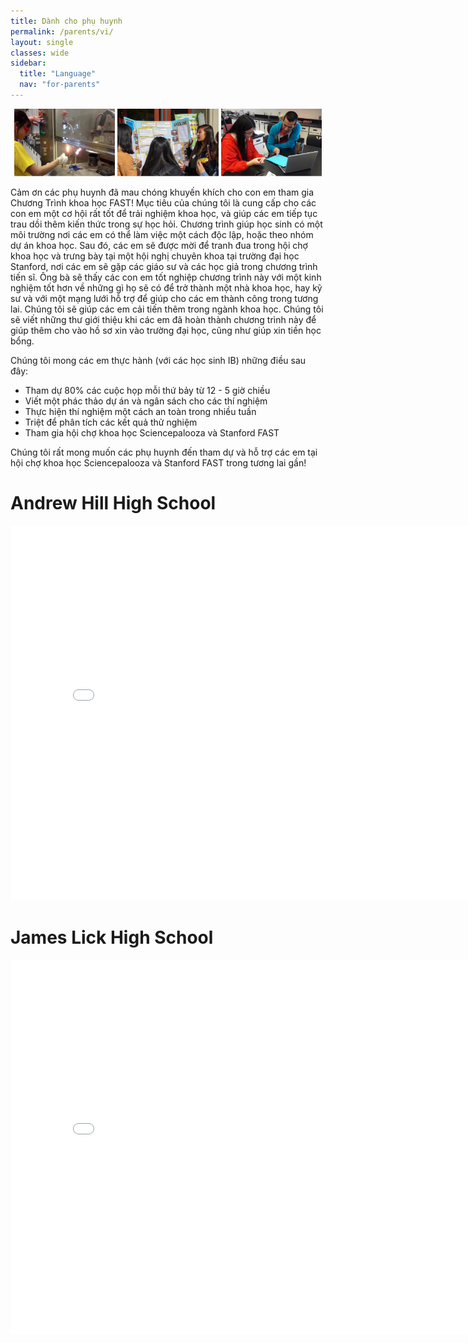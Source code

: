 ```yaml
---
title: Dành cho phụ huynh
permalink: /parents/vi/
layout: single
classes: wide
sidebar:
  title: "Language"
  nav: "for-parents"
---
```


<p align="center">
    <img src="/assets/images/for_parents/1.jpg" width="32%" />
    <img src="/assets/images/for_parents/2.jpg" width="32%" />
    <img src="/assets/images/for_parents/3.jpg" width="32%" />
</p>

Cảm ơn các phụ huynh đã mau chóng khuyến khích cho con em tham
gia Chương Trình khoa học FAST! Mục tiêu của chúng tôi là cung
cấp cho các con em một cơ hội rất tốt để trải nghiệm khoa học,
và giúp các em tiếp tục trau dồi thêm kiến thức trong sự học hỏi.
Chương trình giúp học sinh  có một môi trường nơi các em có thể
làm việc một cách độc lập, hoặc theo nhóm dự án khoa học.
Sau đó, các em sẽ được mời để tranh đua trong hội chợ khoa học
và trưng bày tại một hội nghị chuyên khoa tại trường đại học
Stanford, nơi các em sẽ gặp các giáo sư và các học giả trong
chương trình tiến sĩ. Ông bà sẽ thấy các con em tốt nghiệp
chương trình này với một kinh nghiệm tốt hơn về những gì họ
sẽ có để trở thành một nhà khoa học, hay kỹ sư và với một mạng
lưới hỗ trợ để giúp cho các em thành công trong tương lai.
Chúng tôi sẽ giúp các em cải tiến thêm trong ngành khoa học.
Chúng tôi sẽ viết những thư giới thiệu khi các em đã hoàn thành
chương trình này để giúp thêm cho vào hồ sơ xin vào trường đại
học, cũng như giúp xin tiền  học bổng.

Chúng tôi mong các em thực hành (với các học sinh IB) những điều sau đây:
- Tham dự 80% các cuộc họp mỗi thứ bảy từ 12 - 5 giờ chiều
- Viết một phác thảo dự án và ngân sách cho các thí nghiệm
- Thực hiện thí nghiệm một cách an toàn trong nhiều tuần
- Triệt để phân tích các kết quả thử nghiệm
- Tham gia hội chợ khoa học Sciencepalooza và Stanford FAST

Chúng tôi rất mong muốn các phụ huynh đến tham dự và hỗ trợ các em tại
hội chợ khoa học Sciencepalooza và Stanford FAST trong tương lai gần!

<h1>Andrew Hill High School</h1>
<embed src="\assets\documents\2025-26_AH_FAST_RecruitmentPacket_VIET.pdf" type="application/pdf" width="800px" height="600px" />

<h1>James Lick High School</h1>
<embed src="\assets\documents\2025-26_JL_FAST_RecruitmentPacket_VIET.pdf" type="application/pdf" width="800px" height="600px" />